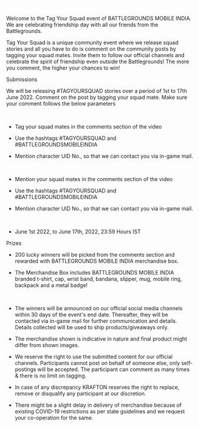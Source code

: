 <b style="color: white"> Tag Your Squad Community Event  </b>

Welcome to the Tag Your Squad event of BATTLEGROUNDS MOBILE INDIA. We are celebrating friendship day with all our friends from the Battlegrounds.  
 
Tag Your Squad is a unique community event where we release squad stories and all you have to do is comment on the community posts by tagging your squad mates. Invite them to follow our official channels and celebrate the spirit of friendship even outside the Battlegrounds! The more you comment, the higher your chances to win!  


Submissions

We will be releasing #TAGYOURSQUAD stories over a period of 1st to 17th June 2022. Comment on the post by tagging your squad mate. Make sure your comment follows the below parameters  
  

<p style="color: white"> Instagram & Facebook  </p>

- Tag your squad mates in the comments section of the video 



- Use the hashtags #TAGYOURSQUAD and #BATTLEGROUNDSMOBILEINDIA 



- Mention character UID No., so that we can contact you via in-game mail.  


<p style="color: white"> YouTube </p>

- Mention your squad mates in the comments section of the video



- Use the hashtags #TAGYOURSQUAD and #BATTLEGROUNDSMOBILEINDIA 



- Mention character UID No., so that we can contact you via in-game mail. 


<p style="color: white"> Period </p>

- June 1st  2022, to June 17th, 2022, 23:59 Hours IST

Prizes

- 200 lucky winners will be picked from the comments section and rewarded with BATTLEGROUNDS MOBILE INDIA merchandise box. 




- The Merchandise Box includes BATTLEGROUNDS MOBILE INDIA branded t-shirt, cap, wrist band, bandana, slipper, mug, mobile ring, backpack and a metal badge!


<b style="color: white"> NOTE </b>

- The winners will be announced on our official social media channels within 30 days of the event's end date. Thereafter, they will be contacted via in-game mail for further communication and details. Details collected will be used to ship products/giveaways only. 



- The merchandise shown is indicative in nature and final product might differ from shown images.  



- We reserve the right to use the submitted content for our official channels. Participants cannot post on behalf of someone else, only self-postings will be accepted. The participant can comment as many times & there is no limit on tagging. 



- In case of any discrepancy KRAFTON reserves the right to replace, remove or disqualify any participant at our discretion. 



- There might be a slight delay  in delivery of merchandise because of existing COVID-19 restrictions as per state guidelines and we request your co-operation for the same. 